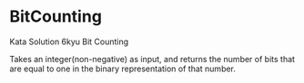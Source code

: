 # BitCounting
Kata Solution 6kyu Bit Counting

Takes an integer(non-negative) as input, and returns the number of bits that are equal to one in the binary representation of that number.
